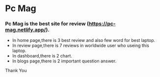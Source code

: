 # Pc Mag

### Pc Mag is the best site for review (https://pc-mag.netlify.app/).
* In home page,there is 3 best review and also few word for best laptop.
* In review page,there is 7 reviews in worldwide user who useing this laptop.
* In dashboard,there is 2 chart.
* In blogs page,there is 2 important question answer.

Thank You